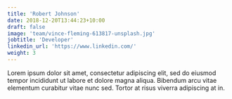```yaml
---
title: 'Robert Johnson'
date: 2018-12-20T13:44:23+10:00
draft: false
image: 'team/vince-fleming-613817-unsplash.jpg'
jobtitle: 'Developer'
linkedin_url: 'https://www.linkedin.com/'
weight: 3
---
```


Lorem ipsum dolor sit amet, consectetur adipiscing elit, sed do eiusmod tempor incididunt ut labore et dolore magna aliqua. Bibendum arcu vitae elementum curabitur vitae nunc sed. Tortor at risus viverra adipiscing at in.
